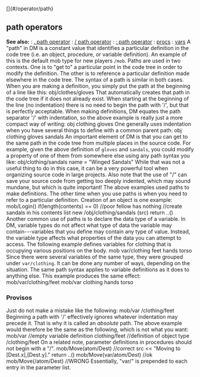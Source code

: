 []{#/operator/path}
  ## path operators
  **See also:**
  :   [. path operator](ref/operator/path/%2e)
  :   [/ path operator](ref/operator/path//)
  :   [: path operator](ref/operator/path/:)
  :   [procs](ref/proc)
  :   [vars](ref/var)
  A \"path\" in DM is a constant value that identifies a particular
  definition in the code tree (i.e. an object, procedure, or variable
  definition). An example of this is the default mob type for new players
  `/mob`.
  Paths are used in two contexts. One is to \"get to\" a particular point
  in the code tree in order to modify the definition. The other is to
  reference a particular definition made elsewhere in the code tree. The
  syntax of a path is similar in both cases.
  When you are making a definition, you simply put the path at the
  beginning of a line like this: obj/clothes/gloves
  That automatically creates that path in the code tree if it does not
  already exist. When starting at the beginning of the line (no
  indentation) there is no need to begin the path with \'/\', but that is
  perfectly acceptable.
  When making definitions, DM equates the path separator \'/\' with
  indentation, so the above example is really just a more compact way of
  writing: obj clothing gloves
  One generally uses indentation when you have several things to define
  with a common parent path: obj clothing gloves sandals
  An important element of DM is that you can get to the same path in the
  code tree from multiple places in the source code. For example, given
  the above definition of `gloves` and `sandals`, you could modify a
  property of one of them from somewhere else using any path syntax you
  like: obj/clothing/sandals name = \"Winged Sandals\"
  While that was not a useful thing to do in this case, it can be a very
  powerful tool when organizing source code in large projects. Also note
  that the use of \"/\" can save your source code from getting too deeply
  indented, which may sound mundane, but which is quite important!
  The above examples used paths to make definitions. The other time when
  you use paths is when you need to refer to a particular definition.
  Creation of an object is one example: mob/Login() if(length(contents) ==
  0) //poor fellow has nothing //create sandals in his contents list new
  /obj/clothing/sandals (src) return ..()
  Another common use of paths is to declare the data type of a variable.
  In DM, variable types do not affect what type of data the variable may
  contain---variables that you define may contain any type of value.
  Instead, the variable type affects what properties of the data you can
  attempt to access.
  The following example defines variables for clothing that is occupying
  various positions on the body. mob var/clothing feet hands torso
  Since there were several variables of the same type, they were grouped
  under `var/clothing`. It can be done any number of ways, depending on
  the situation. The same path syntax applies to variable definitions as
  it does to anything else. This example produces the same effect:
  mob/var/clothing/feet mob/var clothing hands torso
  ### Provisos
  Just do not make a mistake like the following: mob/var /clothing/feet
  Beginning a path with \'/\' effectively ignores whatever indentation may
  precede it. That is why it is called an *absolute* path. The above
  example would therefore be the same as the following, which is not what
  you want: mob/var //empty variable definition clothing/feet //definition
  of object type /clothing/feet
  On a related note, parameter definitions in procedures should not begin
  with a \"/\". mob/Move(atom/Dest) //correct src \<\< \"Moving to
  \[Dest.x\],\[Dest.y\].\" return ..() mob/Move(var/atom/Dest) //ok
  mob/Move(/atom/Dest) //WRONG
  Essentially, \"var/\" is prepended to each entry in the parameter list.